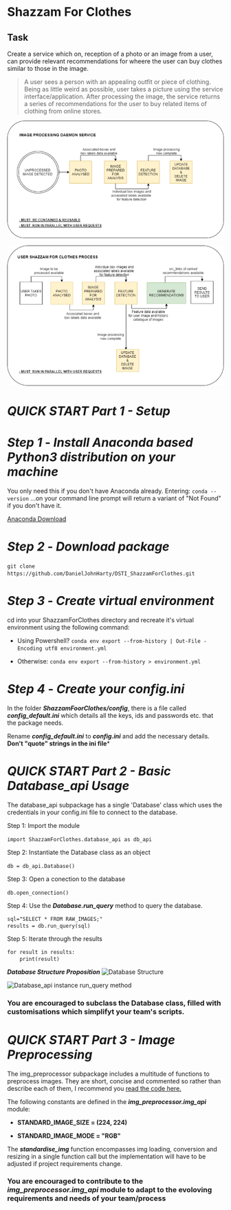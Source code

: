 # Shazzam For Clothes

## Task
Create a service which on, reception of a photo or an image from a user, can provide relevant recommendations for wheere the user can buy clothes similar to those in the image.

>A user sees a person with an appealing outfit or piece of clothing. Being as little weird as possible, user takes a picture using the service interface/application. After processing the image, the service returns a series of recommendations for the user to buy related items of clothing from online stores.

![Image Processing Daemon Service](https://github.com/DanielJohnHarty/DSTI_ShazzamForClothes/blob/master/Documents/imgs/img_proc_daemon.png)

![User Shazzam Process](https://github.com/DanielJohnHarty/DSTI_ShazzamForClothes/blob/master/Documents/imgs/user_shazzam_process.png)


# ***QUICK START Part 1 - Setup***

# ***Step 1*** - *Install Anaconda based Python3 distribution on your machine*

You only need this if you don't have Anaconda already. Entering:
```conda --version```
...on your command line prompt will return a variant of "Not Found" if you don't have it.


[Anaconda Download](https://www.anaconda.com/distribution/#download-section)


# ***Step 2*** - *Download package*

```git clone https://github.com/DanielJohnHarty/DSTI_ShazzamForClothes.git```

# ***Step 3*** - *Create virtual environment*

cd into your ShazzamForClothes directory and recreate it's virtual environment using the following command:

- Using Powershell?
    ```conda env export --from-history | Out-File -Encoding utf8 environment.yml```

- Otherwise:
    ```conda env export --from-history > environment.yml```

# ***Step 4*** - *Create your config.ini*

In the folder ***ShazzamFoorClothes/config***, there is a file called ***config_default.ini*** which details all the keys, ids and passwords etc. that the package needs. 

Rename ***config_default.ini*** to ***config.ini*** and add the necessary details. **Don't "quote" strings in the ini file***

# ***QUICK START Part 2 - Basic Database_api Usage***

The database_api subpackage has a single 'Database' class which uses the credentials in your config.ini file to connect to the database.

Step 1: Import the module

```import ShazzamForClothes.database_api as db_api```

Step 2: Instantiate the Database class as an object

```db = db_api.Database()```

Step 3: Open a conection to the database

```db.open_connection()``` 

Step 4: Use the ***Database.run_query*** method to query the database.
```
sql="SELECT * FROM RAW_IMAGES;"
results = db.run_query(sql)
```

Step 5: Iterate through the results
```
for result in results:
    print(result)
```

***Database Structure Proposition***
![Database Structure](https://github.com/DanielJohnHarty/DSTI_ShazzamForClothes/blob/master/Documents/imgs/database_structure.png)

![Database_api instance run_query method](https://github.com/DanielJohnHarty/DSTI_ShazzamForClothes/blob/master/Documents/imgs/run_query.png)

### **You are encouraged to subclass the Database class, filled with customisations which simplifyt your team's scripts.**


# ***QUICK START Part 3 - Image Preprocessing***

The img_preprocessor subpackage includes a multitude of functions to preprocess images. They are short, concise and commented so rather than describe each of them, I recommend you [read the code here.](https://github.com/DanielJohnHarty/DSTI_ShazzamForClothes/blob/master/ShazzamForClothes/img_preprocessor/img_api.py)

The following constants are defined in the ***img_preprocessor.img_api*** module:

- **STANDARD_IMAGE_SIZE = (224, 224)**

- **STANDARD_IMAGE_MODE = "RGB"**

The ***standardise_img*** function encompasses img loading, conversion and resizing in a single function call but the implementation will have to be adjusted if project requirements change.

### **You are encouraged to contribute to the ***img_preprocessor.img_api*** module to adapt to the evoloving requirements and needs of your team/process**